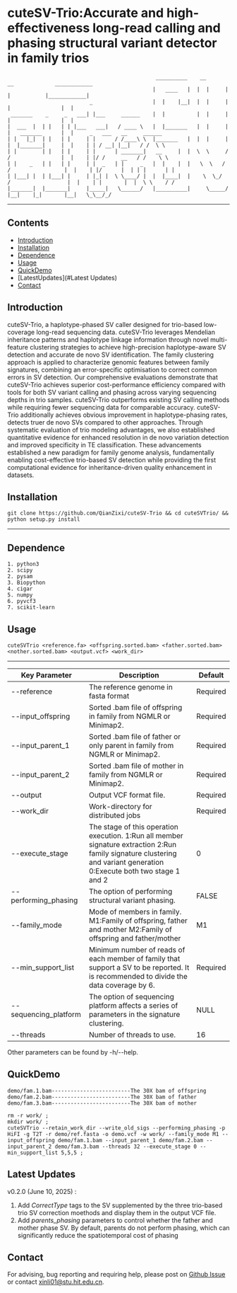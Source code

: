 # cuteSV-Trio:Accurate and high-effectiveness long-read calling and phasing structural variant detector in family trios

```
                                               __________    __       __             ____________
                                              |   ____   |  |  |     |  |           |____________|
                          _                   |  |    |__|  |  |     |  |                |  |
 _______    _     _   ___| |___     ______    |  |          |  |     |  |                |  |
|  ___  |  | |   | | |___   ___|   / ____ \   |  |_______   |  |     |  |   _______      |  |     _   ___   __     ______
| |   |_|  | |   | |     | |      / /____\ \  |_______   |  |  |     |  |  |_______|     |  |    | | / __| |__|   / /  \ \
| |        | |   | |     | |      | _______|   __     |  |  \  \     /  /                |  |    | |/ /     __   / /    \ \
| |    _   | |   | |     | |  _   | |     _   |  |    |  |   \  \   /  /                 |  |    | |/      |  | | |      | |
| |___| |  | |___| |     | |_| |  \ \____/ |  |  |____|  |    \  \_/  /                  |  |    | |       |  |  \ \    / /
|_______|  |_______|     |_____|   \______/   |__________|     \_____/                   |__|    |_|       |__|   \_\__/_/
```

------



## Contents

- [Introduction](#Introduction)
- [Installation](#Installation)
- [Dependence](#Dependence)
- [Usage](#Usage)
- [QuickDemo](#QuickDemo)
- [LatestUpdates](#Latest Updates)
- [Contact](#Contact)



## Introduction

cuteSV-Trio, a haplotype-phased SV caller designed for trio-based low-coverage long-read sequencing data. cuteSV-Trio leverages Mendelian inheritance patterns and haplotype linkage information through novel multi-feature clustering strategies to achieve high-precision haplotype-aware SV detection and accurate de novo SV identification. The family clustering approach is applied to characterize genomic features between family signatures, combining an error-specific optimisation to correct common errors in SV detection. Our comprehensive evaluations demonstrate that cuteSV-Trio achieves superior cost-performance efficiency compared with tools for both SV variant calling and phasing across varying sequencing depths in trio samples. cuteSV-Trio outperforms existing SV calling methods while requiring fewer sequencing data for comparable accuracy. cuteSV-Trio additionally achieves obvious improvement in haplotype-phasing rates, detects truer de novo SVs compared to other approaches. Through systematic evaluation of trio modeling advantages, we also established quantitative evidence for enhanced resolution in de novo variation detection and improved specificity in TE classification. These advancements established a new paradigm for family genome analysis, fundamentally enabling cost-effective trio-based SV detection while providing the first computational evidence for inheritance-driven quality enhancement in datasets.



## Installation

```
git clone https://github.com/QianZixi/cuteSV-Trio && cd cuteSVTrio/ && python setup.py install 
```

------



## Dependence

```
1. python3
2. scipy
2. pysam
3. Biopython
4. cigar
5. numpy
6. pyvcf3
7. scikit-learn
```



## Usage

```
cuteSVTrio <reference.fa> <offspring.sorted.bam> <father.sorted.bam> <nother.sorted.bam> <output.vcf> <work_dir>
```

------



| Key  Parameter          | Description                                                  | Default  |
| ----------------------- | ------------------------------------------------------------ | -------- |
| --reference             | The  reference genome in fasta format                        | Required |
| --input_offspring       | Sorted  .bam file of offspring in family from NGMLR or Minimap2. | Required |
| --input_parent_1        | Sorted  .bam file of father or only parent in family from NGMLR or Minimap2. | Required |
| --input_parent_2        | Sorted  .bam file of mother in family from NGMLR or Minimap2. | Required |
| --output                | Output  VCF format file.                                     | Required |
| --work_dir              | Work-directory  for distributed jobs                         | Required |
| --execute_stage         | The  stage of this operation execution.                                                                                                                       1:Run all member signature extraction                                                                                                                         2:Run family signature clustering and variant generation                                                                                     0:Execute both two stage 1 and 2 | 0        |
| --performing_phasing    | The  option of performing structural variant phasing.        | FALSE    |
| --family_mode           | Mode  of members in family.                                                                                                                                M1:Family of offspring, father and mother                                                                                                                 M2:Family of offspring and father/mother | M1       |
| --min_support_list      | Minimum  number of reads of each member of family that support a SV to be reported. It is recommended to divide the data coverage by 6. | Required |
| --sequencing_platform   | The  option of sequencing platform affects a series of parameters in the signature  clustering. | NULL     |
| --threads               | Number of threads to use.                                    | 16       |

Other parameters can be found by -h/--help.



## QuickDemo

```
demo/fam.1.bam-------------------------The 30X bam of offspring
demo/fam.2.bam-------------------------The 30X bam of father
demo/fam.3.bam-------------------------The 30X bam of mother

rm -r work/ ; 
mkdir work/ ; 
cuteSVTrio --retain_work_dir --write_old_sigs --performing_phasing -p HiFI -g T2T -r demo/ref.fasta -o demo.vcf -w work/ --family_mode M1 --input_offspring demo/fam.1.bam --input_parent_1 demo/fam.2.bam --input_parent_2 demo/fam.3.bam --threads 32 --execute_stage 0 --min_support_list 5,5,5 ; 
```

## Latest Updates

v0.2.0 (June 10, 2025) : 

1. Add *CorrectType* tags to the SV supplemented by the three trio-based trio SV correction moethods and display them in the output VCF file. 
2. Add *parents_phasing* parameters to control whether the father and mother phase SV. By default, parents do not perform phasing, which can significantly reduce the spatiotemporal cost of phasing



## Contact

For advising, bug reporting and requiring help, please post on [Github Issue](https://github.com/QianZixi/cuteSV-Trio) or contact xinli01@stu.hit.edu.cn.